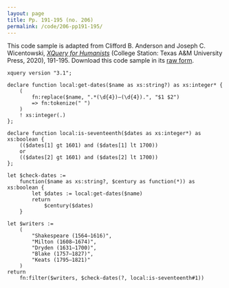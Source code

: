 ```yaml
---
layout: page
title: Pp. 191-195 (no. 206)
permalink: /code/206-pp191-195/
---
```


This code sample is adapted from Clifford B. Anderson and Joseph C. Wicentowski, 
[_XQuery for Humanists_](/) (College Station: Texas A&M University Press, 2020), 191-195. 
Download this code sample in its [raw form](/code/206-pp191-195/206-pp191-195.xq).

```xquery
xquery version "3.1";

declare function local:get-dates($name as xs:string?) as xs:integer* {
    (
        fn:replace($name, ".*(\d{4})–(\d{4}).", "$1 $2")
        => fn:tokenize(" ")
    )
    ! xs:integer(.)
};

declare function local:is-seventeenth($dates as xs:integer*) as xs:boolean {
    (($dates[1] gt 1601) and ($dates[1] lt 1700))
    or
    (($dates[2] gt 1601) and ($dates[2] lt 1700))
};

let $check-dates :=
    function($name as xs:string?, $century as function(*)) as xs:boolean {
        let $dates := local:get-dates($name)
        return
            $century($dates)
    }

let $writers :=
    (
        "Shakespeare (1564–1616)",
        "Milton (1608–1674)",
        "Dryden (1631–1700)",
        "Blake (1757–1827)",
        "Keats (1795–1821)"
    )
return
    fn:filter($writers, $check-dates(?, local:is-seventeenth#1))
```  
